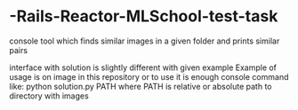 # -Rails-Reactor-MLSchool-test-task
console tool which finds similar images in a given folder and prints similar pairs

interface with solution is slightly different with given example
Example of usage is on image in this repository
or to use it is enough console command like: python solution.py PATH
where PATH is relative or absolute path to directory with images
